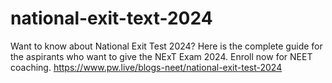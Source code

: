# national-exit-text-2024
Want to know about National Exit Test 2024? Here is the complete guide for the aspirants who want to give the NExT Exam 2024. Enroll now for NEET coaching. https://www.pw.live/blogs-neet/national-exit-test-2024
